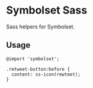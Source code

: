 # Symbolset Sass

Sass helpers for Symbolset.

## Usage

    @import 'symbolset';
    
    .retweet-button:before {
      content: ss-icon(rewteet);
    }
